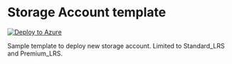 # Storage Account template
[![Deploy to Azure](http://azuredeploy.net/deploybutton.png)](https://portal.azure.com/#create/Microsoft.Template/uri/https%3A%2F%2Fraw.githubusercontent.com%2Fjefutte%2Fcloudpuzzles%2Fmaster%2FAzure%2FStorage%2FNew%20Storage%20Account%2Fnewstorageaccount.json) 

Sample template to deploy new storage account. Limited to Standard_LRS and Premium_LRS.